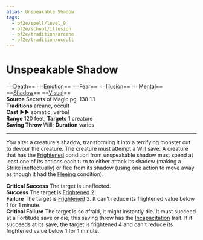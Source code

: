 ```yaml
---
alias: Unspeakable Shadow
tags:
  - pf2e/spell/level_9
  - pf2e/school/illusion
  - pf2e/tradition/arcane
  - pf2e/tradition/occult
---
```


# Unspeakable Shadow

==[Death](Death.md)== ==[Emotion](Emotion.md)== ==[Fear](Fear.md)== ==[Illusion](Illusion.md)== ==[Mental](Mental.md)== ==[Shadow](Shadow.md)== ==[Visual](Visual.md)==  
__Source__ Secrets of Magic pg. 138 1.1  
**Traditions** arcane, occult  
**Cast** ►► somatic, verbal  
**Range** 120 feet; **Targets** 1 creature  
**Saving Throw** Will; **Duration** varies

---

You alter a creature's shadow, transforming it into a terrifying monster out to devour the creature. The creature must attempt a Will save. A creature that has the [Frightened](Frightened.md) condition from unspeakable shadow must spend at least one of its actions each turn to either attack its shadow (making a Strike ineffectually) or flee from its shadow (using one action to move away as though it had the [Fleeing](Fleeing.md) condition).

**Critical Success** The target is unaffected.  
**Success** The target is [Frightened](Frightened.md) 2.  
**Failure** The target is [Frightened](Frightened.md) 3. It can't reduce its frightened value below 1 for 1 minute.  
**Critical Failure** The target is so afraid, it might instantly die. It must succeed at a Fortitude save or die; this saving throw has the [Incapacitation](Incapacitation.md) trait. If it succeeds at its save, the target is frightened 4 and can't reduce its frightened value below 1 for 1 minute.

